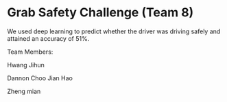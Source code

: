 # Grab Safety Challenge (Team 8)

We used deep learning to predict whether the driver was driving safely and attained an accuracy of 51%.

Team Members:

Hwang Jihun

Dannon Choo Jian Hao

Zheng mian
